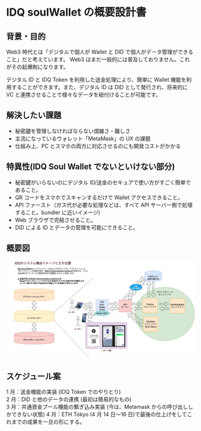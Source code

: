 # IDQ soulWallet の概要設計書

## 背景・目的

Web3 時代とは「デジタルで個人が Wallet と DID で個人がデータ管理ができること」だと考えています。
Web3 はまだ一般的には普及しておりません。これがその起爆剤になります。

デジタル ID と IDQ Token を利用した送金処理により、簡単に Wallet 機能を利用することができます。また、デジタル ID は DID として発行され、将来的に VC と連携させることで様々なデータを紐付けることが可能です。

## 解決したい課題

- 秘密鍵を管理しなければならない煩雑さ・難しさ
- 主流になっているウォレット「MetaMask」の UX の課題
- 仕組み上、PC とスマホの両方に対応させるのにも開発コストがかかる

## 特異性(IDQ Soul Wallet でないといけない部分)

- 秘密鍵がいらないのにデジタル ID/送金のセキュアで使い方がすごく簡単であること。
- QR コードをスマホでスキャンするだけで Wallet アクセスできること。
- API ファースト（ガス代が必要な処理などは、すべて API サーバー側で処理すること。bundler に近いイメージ)
- Web ブラウザで完結させること。
- DID による ID とデータの管理を可能にできること。

## 概要図

<img src="./../img/IDQ-システム構成図.drawio.png">

## スケジュール案

1 月：送金機能の実装 (IDQ Token でのやりとり)  
2 月：DID と他のデータの連携 (最初は簡易的なもの)  
3 月：共通資金プール機能の繋ぎ込み実装 (今は、Metamask からの呼び出ししかできない状態)
4 月：ETH Tokyo (4 月 14 日〜16 日)で最後の仕上げをしてこれまでの成果を一旦の形にする。
